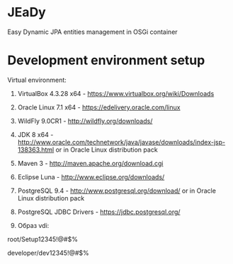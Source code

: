 # JEaDy
Easy Dynamic JPA entities management in OSGi container

# Development environment setup

Virtual environment:

1. VirtualBox 4.3.28 x64 - https://www.virtualbox.org/wiki/Downloads

2. Oracle Linux 7.1 x64 - https://edelivery.oracle.com/linux

3. WildFly 9.0CR1 - http://wildfly.org/downloads/

4. JDK 8 x64 - http://www.oracle.com/technetwork/java/javase/downloads/index-jsp-138363.html or in Oracle Linux distribution pack

5. Maven 3 - http://maven.apache.org/download.cgi

6. Eclipse Luna - http://www.eclipse.org/downloads/

7. PostgreSQL 9.4 - http://www.postgresql.org/download/ or in Oracle Linux distribution pack

8. PostgreSQL JDBC Drivers - https://jdbc.postgresql.org/

9. Образ vdi:

root/Setup12345!@#$%

developer/dev12345!@#$%
